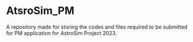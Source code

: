 # AtsroSim_PM
A repository made for storing the codes and files required to be submitted for PM application for AstroSim Project 2023.
